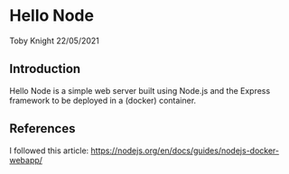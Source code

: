 # Hello Node
Toby Knight
22/05/2021

## Introduction
Hello Node is a simple web server built using Node.js and the Express framework to be deployed in a (docker) container.

## References
I followed this article:
https://nodejs.org/en/docs/guides/nodejs-docker-webapp/

